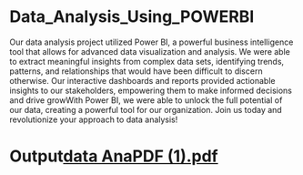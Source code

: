 # Data_Analysis_Using_POWERBI

   
   Our data analysis project utilized Power BI, a powerful business intelligence tool that allows for advanced data visualization and analysis. 
    We were able to extract meaningful insights from complex data sets, identifying trends, patterns, and relationships that would have been difficult to discern otherwise. 
 Our interactive dashboards and reports provided actionable insights to our stakeholders, empowering them to make informed decisions and drive growWith Power BI, we were able to unlock the full potential of our data, creating a powerful tool for our organization. 
Join us today and revolutionize your approach to data analysis!

# Output[data AnaPDF (1).pdf](https://github.com/suraj1849/Data_Analysis_Using_POWERBI/files/11207534/data.AnaPDF.1.pdf)
